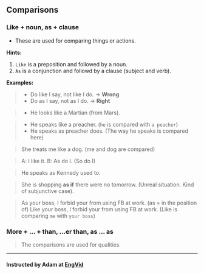 ## Comparisons

### Like + noun, as + clause

- These are used for comparing things or actions.

**Hints:**
1. `Like` is a preposition and followed by a noun.
2. `As` is a conjunction and followd by a clause (subject and verb).

**Examples:**
> - Do like I say, not like I do. -> **Wrong**
> - Do as I say, not as I do. -> **Right**

> - He looks like a Martian (from Mars).

> - He speaks like a preacher. (`he` is compared with `a peacher`)
> - He speaks as preacher does. (The way he speaks is compared here)

> She treats me like a dog. (me and dog are compared)

> A: I like it. B: As do I. (So do I)

> He speaks as Kennedy used to.

> She is shopping **as if** there were no tomorrow. (Unreal situation. Kind of subjunctive case).

> As your boss, I forbid your from using FB at work. (as = in the position of)
> Like your boss, I forbid your from using FB at work. (Like is comparing `me` with `your boss`)

### More + ... + than, ...er than, as ... as

> The comparisons are used for qualities.

---
#### Instructed by Adam at [EngVid](www.engvid.com)
